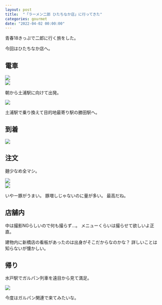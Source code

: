 ```yaml
---
layout: post
title:  "「ラーメン二郎 ひたちなか店」に行ってきた"
categories: gourmet
date: "2022-04-02 00:00:00"
---
```


青春18きっぷで二郎に行く旅をした。

今回はひたちなか店へ。

## 電車


<div class="trim">
  <div class="trim__item">
    <a href="{{ site.url }}/assets/images/2022-04-02-report/16-13-50.png">
      <img class="one" src="{{ site.url }}/assets/thumbnail/2022-04-02-report/16-13-50.png">
    </a>
  </div>
</div>



<div class="trim">
  <div class="trim__item">
    <a href="{{ site.url }}/assets/images/2022-04-02-report/16-12-29.png">
      <img class="one" src="{{ site.url }}/assets/thumbnail/2022-04-02-report/16-12-29.png">
    </a>
  </div>
</div>


朝から土浦駅に向けて出発。


<div class="trim">
  <div class="trim__item">
    <a href="{{ site.url }}/assets/images/2022-04-02-report/16-13-32.png">
      <img class="one" src="{{ site.url }}/assets/thumbnail/2022-04-02-report/16-13-32.png">
    </a>
  </div>
</div>


土浦駅で乗り換えて目的地最寄り駅の勝田駅へ。

## 到着


<div class="trim">
  <div class="trim__item">
    <a href="{{ site.url }}/assets/images/2022-04-02-report/16-12-03.png">
      <img class="one" src="{{ site.url }}/assets/thumbnail/2022-04-02-report/16-12-03.png">
    </a>
  </div>
</div>


## 注文

麺少なめ全マシ。


<div class="trim">
  <div class="trim__item">
    <a href="{{ site.url }}/assets/images/2022-04-02-report/16-14-35.png">
      <img class="one" src="{{ site.url }}/assets/thumbnail/2022-04-02-report/16-14-35.png">
    </a>
  </div>
</div>



<div class="trim">
  <div class="trim__item">
    <a href="{{ site.url }}/assets/images/2022-04-02-report/16-14-42.png">
      <img class="one" src="{{ site.url }}/assets/thumbnail/2022-04-02-report/16-14-42.png">
    </a>
  </div>
</div>


いやー豚がうまい。
豚増しじゃないのに量が多い。
最高だね。

## 店舗内

中は撮影NGらしいので何も撮らず...。
メニューくらいは撮らせて欲しいよ正直。

建物内に新橋店の看板があったのは出身がそこだからなのかな？
詳しいことは知らないが懐かしい。

## 帰り

水戸駅でガルパン列車を遠目から見て満足。


<div class="trim">
  <div class="trim__item">
    <a href="{{ site.url }}/assets/images/2022-04-02-report/16-15-57.png">
      <img class="one" src="{{ site.url }}/assets/thumbnail/2022-04-02-report/16-15-57.png">
    </a>
  </div>
</div>


今度はガルパン関連で来てみたいな。
